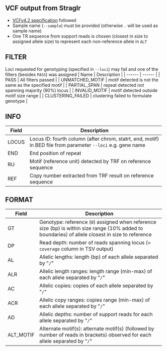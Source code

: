 ## VCF output from Straglr
- [VCFv4.2 specification](https://samtools.github.io/hts-specs/VCFv4.2.pdf) followed
- Sample name (`--sample`) must be provided (otherwise `.` will be used as sample name)
- One TR sequence from support reads is chosen (closest in size to assigned allele size) to represent each non-reference allele in `ALT`

## FILTER
Loci requested for genotyping (specified in `--loci`) may fail and one of the filters (besides `PASS`) was assigned
| Name | Description |
| ------ | ------ |
| PASS | All filters passed |
| UNMATCHED_MOTIF | motif detected is not the same as the specified motif |
| PARTIAL_SPAN | repeat detected not spanning majority (90%) locus |
| INVALID_MOTIF | motif detected outside motif size range |
| CLUSTERING_FAILED | clustering failed to formulate genotype |

## INFO
| Field | Description |
| ------ | ------ |
| LOCUS | Locus ID: fourth column (after chrom, statrt, end, motif) in BED file from parameter `--loci` e.g. gene name |
| END | End position of repeat |
| RU | Motif (reference unit) detected by TRF on reference sequence |
| REF | Copy number extracted from TRF result on reference sequence |

## FORMAT
| Field | Description |
| ------ | ------ |
| GT | Genotype: reference (`0`) assigned when reference size (bp) is within size range (10% added to boundaries) of allele closest in size to reference |
| DP | Read depth: number of reads spanning locus (= `coverage` column in TSV output) |
| AL | Allelic lengths: length (bp) of each allele separated by "`/`" |
| ALR | Allelic length ranges: length range (min-max) of each allele separated by "`/`" |
| AC | Allelic copies: copies of each allele separated by "`/`" |
| ACR | Allelic copy ranges: copies range (min-max) of each allele separated by "`/`" | |
| AD | Allelic depths: number of support reads for each allele separated by "`/`" |
| ALT_MOTIF | Alternate motif(s): alternate motif(s) (followed by number of reads in brackets) observed for each allele separated by "`/`" |

